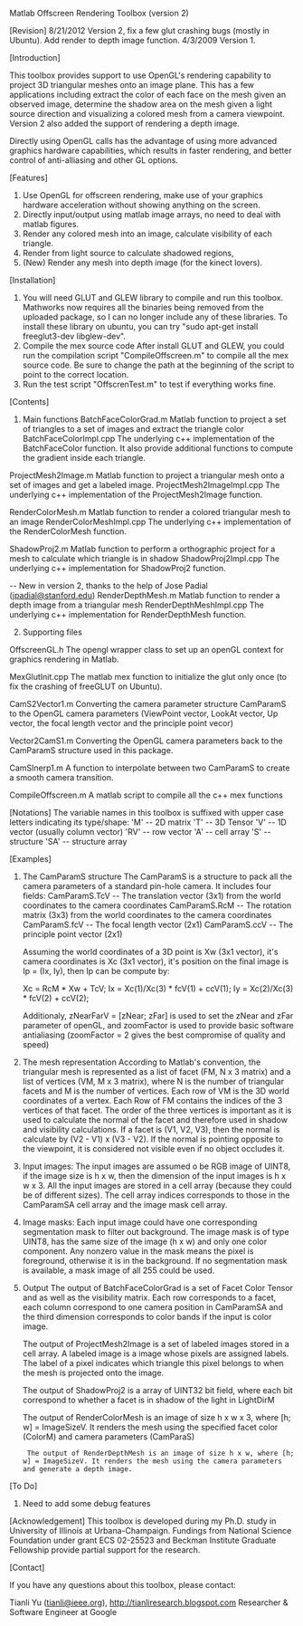 Matlab Offscreen Rendering Toolbox (version 2)

[Revision]
8/21/2012  Version 2, fix a few glut crashing bugs (mostly in Ubuntu). Add render to depth image function.
4/3/2009   Version 1.

[Introduction]

This toolbox provides support to use OpenGL's rendering capability to project 3D triangular meshes onto an image plane. This has a few applications including extract the color of each face on the mesh given an observed image, determine the shadow area on the mesh given a light source direction and visualizing a colored mesh from a camera viewpoint. Version 2 also added the support of rendering a depth image.

Directly using OpenGL calls has the advantage of using more advanced graphics hardware capabilities, which results in faster rendering, and better control of anti-alliasing and other GL options.

[Features]

1. Use OpenGL for offscreen rendering, make use of your graphics hardware acceleration without showing anything on the screen.
2. Directly input/output using matlab image arrays, no need to deal with matlab figures.
3. Render any colored mesh into an image, calculate visibility of each triangle.
4. Render from light source to calculate shadowed regions,
4. (New) Render any mesh into depth image (for the kinect lovers). 

[Installation]

1. You will need GLUT and GLEW library to compile and run this toolbox. Mathworks now requires all the binaries being removed from the uploaded package, so I can no longer include any of these libraries. To install these library on ubuntu, you can try "sudo apt-get install freeglut3-dev libglew-dev". 
2. Compile the mex source code
	After install GLUT and GLEW, you could run the compilation script "CompileOffscreen.m" to compile all the mex source code. Be sure to change the path at the beginning of the script to point to the correct location.
3. Run the test script "OffscrenTest.m" to test if everything works fine.

[Contents]

1. Main functions
BatchFaceColorGrad.m
	Matlab function to project a set of triangles to a set of images and extract the triangle color
BatchFaceColorImpl.cpp
	The underlying c++ implementation of the BatchFaceColor function. It also provide additional functions to compute the gradient inside each triangle.

ProjectMesh2Image.m
	Matlab function to project a triangular mesh onto a set of images and get a labeled image.
ProjectMesh2ImageImpl.cpp
	The underlying c++ implementation of the ProjectMesh2Image function.

RenderColorMesh.m
	Matlab function to render a colored triangular mesh to an image
RenderColorMeshImpl.cpp
	The underlying c++ implementation of the RenderColorMesh function.

ShadowProj2.m
	Matlab function to perform a orthographic project for a mesh to calculate which triangle is in shadow
ShadowProj2Impl.cpp
	The underlying c++ implementation for ShadowProj2 function.

-- New in version 2, thanks to the help of Jose Padial (jpadial@stanford.edu)
RenderDepthMesh.m
        Matlab function to render a depth image from a triangular mesh
RenderDepthMeshImpl.cpp
        The underlying c++ implementation for RenderDepthMesh function.

2. Supporting files

OffscreenGL.h
	The opengl wrapper class to set up an openGL context for graphics rendering in Matlab.

MexGlutInit.cpp
        The matlab mex function to initialize the glut only once (to fix the crashing of freeGLUT on Ubuntu).

CamS2Vector1.m
	Converting the camera parameter structure CamParamS to the OpenGL camera parameters (ViewPoint vector, LookAt vector, Up vector, the focal length vector and the principle point vecor)

Vector2CamS1.m
	Converting the OpenGL camera parameters back to the CamParamS structure used in this package.

CamSInerp1.m
	A function to interpolate between two CamParamS to create a smooth camera transition.

CompileOffscreen.m
	A matlab script to compile all the c++ mex functions

[Notations]
	The variable names in this toolbox is suffixed with upper case letters indicating its type/shape:
	'M'  -- 2D matrix
	'T'  -- 3D Tensor
	'V'  -- 1D vector (usually column vector)
	'RV' -- row vector
	'A'  -- cell array
	'S'  -- structure
	'SA' -- structure array

[Examples]

1. The CamParamS structure
	The CamParamS is a structure to pack all the camera parameters of a standard pin-hole camera. It includes four fields:
	CamParamS.TcV -- The translation vector (3x1) from the world coordinates to the camera coordinates
	CamParamS.RcM -- The rotation matrix (3x3) from the world coordinates to the camera coordinates
	CamParamS.fcV -- The focal length vector (2x1)
	CamParamS.ccV -- The principle point vector (2x1)
	
	Assuming the world coordinates of a 3D point is Xw (3x1 vector), it's camera coordinates is Xc (3x1 vector), it's position on the final image is Ip = (Ix, Iy), then Ip can be compute by:

	Xc = RcM * Xw + TcV;
	Ix = Xc(1)/Xc(3) * fcV(1) + ccV(1);
	Iy = Xc(2)/Xc(3) * fcV(2) + ccV(2);

	Additionaly, zNearFarV = [zNear; zFar] is used to set the zNear and zFar parameter of openGL, and zoomFactor is used to provide basic software antialiasing (zoomFactor = 2 gives the best compromise of quality and speed)
	
2. The mesh representation
	According to Matlab's convention, the triangular mesh is represented as a list of facet (FM, N x 3 matrix) and a list of vertices (VM, M x 3 matrix), where N is the number of triangular facets and M is the number of vertices. Each row of VM is the 3D world coordinates of a vertex. Each Row of FM contains the indices of the 3 vertices of that facet.
	The order of the three vertices is important as it is used to calculate the normal of the facet and therefore used in shadow and visibility calculations. If a facet is (V1, V2, V3), then the normal is calculate by (V2 - V1) x (V3 - V2). If the normal is pointing opposite to the viewpoint, it is considered not visible even if no object occludes it.

3. Input images:
	The input images are assumed o be RGB image of UINT8, if the image size is h x w, then the dimension of the input images is h x w x 3. All the input images are stored in a cell array (because they could be of different sizes). The cell array indices corresponds to those in the CamParamSA cell array and the image mask cell array.

4. Image masks:
	Each input image could have one corresponding segmentation mask to filter out background. The image mask is of type UINT8, has the same size of the image (h x w) and only one color component. Any nonzero value in the mask means the pixel is foreground, otherwise it is in the background. If no segmentation mask is available, a mask image of all 255 could be used.

4. Output
	The output of BatchFaceColorGrad is a set of Facet Color Tensor and as well as the visibility matrix. Each row corresponds to a facet, each column correspond to one camera position in CamParamSA and the third dimension corresponds to color bands if the input is color image.

	The output of ProjectMesh2Image is a set of labeled images stored in a cell array. A labeled image is a image whose pixels are assigned labels. The label of a pixel indicates which triangle this pixel belongs to when the mesh is projected onto the image. 

	The output of ShadowProj2 is a array of UINT32 bit field, where each bit correspond to whether a facet is in shadow of the light in LightDirM

	The output of RenderColorMesh is an image of size h x w x 3, where [h; w] = ImageSizeV. It renders the mesh using the specified facet color (ColorM) and camera parameters (CamParaS)

        The output of RenderDepthMesh is an image of size h x w, where [h; w] = ImageSizeV. It renders the mesh using the camera parameters and generate a depth image.

[To Do]
1. Need to add some debug features

[Acknowledgement]
This toolbox is developed during my Ph.D. study in University of Illinois at Urbana-Champaign. Fundings from National Science Foundation under grant ECS 02-25523 and Beckman Institute Graduate Fellowship provide partial support for the research.

[Contact]

If you have any questions about this toolbox, please contact:

Tianli Yu (tianli@ieee.org), http://tianliresearch.blogspot.com
Researcher & Software Engineer at Google


